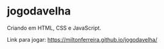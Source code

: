 # jogodavelha

Criando em HTML, CSS e JavaScript.

Link para jogar: https://miltonferreira.github.io/jogodavelha/
